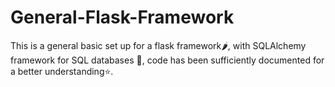 # General-Flask-Framework
This is a general basic set up for a flask framework:hot_pepper:,
with SQLAlchemy framework for SQL databases :page_facing_up:,
code has been sufficiently documented for a better understanding:star:.
